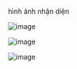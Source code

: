 hình ảnh nhận diện 

![image](https://user-images.githubusercontent.com/105483714/174725641-dc94ce2f-702b-4368-a9d0-87f435f011eb.png)


![image](https://user-images.githubusercontent.com/105483714/174725658-6d04f9a8-6867-4887-a713-15b89feadb4a.png)



![image](https://user-images.githubusercontent.com/105483714/174725715-32244d36-7077-45f0-8d64-24e63f59229d.png)
